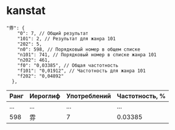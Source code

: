 # kanstat

```JS
"雰": {
    "0": 7, // Общий результат
    "101": 2, // Результат для жанра 101
    "202": 5,
    "n0": 598, // Порядковый номер в общем списке
    "n101": 741, // Порядковый номер в списке жанра 101
    "n202": 461,
    "f0": "0,03385", // Общая частотность
    "f101": "0,01912", // Частотность для жанра 101
    "f202": "0,04892"
  },
```
| Ранг | Иероглиф | Употреблений | Частотность, % |
|------|----------|--------------|----------------|
|  ... |    ...   |      ...     |       ...      |
|  598 |    雰    |       7      |     0.03385    |